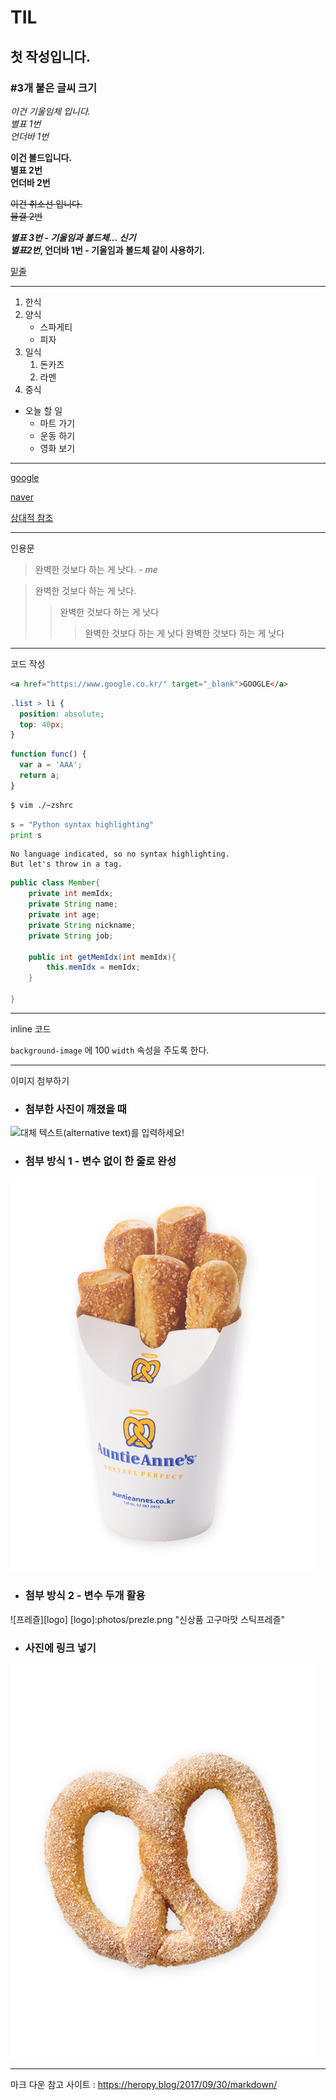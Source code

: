 # TIL
## 첫 작성입니다.
### #3개 붙은 글씨 크기



<em>이건 기울임체 입니다.</em><br>
*별표 1번*<br>
_언더바 1번_

<strong>이건 볼드입니다.</strong><br>
**별표 2번**<br>
__언더바 2번__

<del>이건 취소선 입니다.</del><br>
~~물결 2번~~


***별표 3번 - 기울임과 볼드체... 신기***<br>
**_별표2번_, 언더바 1번 - 기울임과 볼드체 같이 사용하기.** 

<u>밑줄</u>


---
<!-- ////////////////////////////// -->

1. 한식
1. 양식
    - 스파게티
    - 피자
1. 일식
    1. 돈카츠
    1. 라멘
1. 중식


- 오늘 할 일
    * 마트 가기
    + 운동 하기
    - 영화 보기
    
___
<!-- ////////////////////////////// -->

[google](https://google.com)

[naver](https://naver.com)

[상대적 참조](../temp.html)



***
<!-- ////////////////////////////// -->
인용문

> 완벽한 것보다 하는 게 낫다.
>_- me_

> 완벽한 것보다 하는 게 낫다.
>> 완벽한 것보다 하는 게 낫다
>>> 완벽한 것보다 하는 게 낫다
>>> 완벽한 것보다 하는 게 낫다


***
<!-- ////////////////////////////// -->
코드 작성

```html
<a href="https://www.google.co.kr/" target="_blank">GOOGLE</a>
```

```css
.list > li {
  position: absolute;
  top: 40px;
}
```

```javascript
function func() {
  var a = 'AAA';
  return a;
}
```

```bash
$ vim ./~zshrc
```

```python
s = "Python syntax highlighting"
print s
```

```
No language indicated, so no syntax highlighting. 
But let's throw in a tag.
```

```java
public class Member{
    private int memIdx;
    private String name;
    private int age;
    private String nickname;
    private String job;

    public int getMemIdx(int memIdx){
        this.memIdx = memIdx;
    }
    
}
```


***
<!-- ////////////////////////////// -->
inline 코드 

`background-image` 에 100 `width` 속성을 주도록 한다.


***
<!-- ////////////////////////////// -->
이미지 첨부하기
- ### 첨부한 사진이 깨졌을 때
![대체 텍스트(alternative text)를 입력하세요!](http://www.auntieannes.co.kr/wp-content/uploads/2020/03/product02_hover_1-min.png "링크 설명(title)을 작성하세요.")

- ### 첨부 방식 1 - 변수 없이 한 줄로 완성
![프레즐](photos/prezle.png "신상품 고구마맛 스틱프레즐")

- ### 첨부 방식 2 - 변수 두개 활용
![프레즐][logo]
[logo]:photos/prezle.png "신상품 고구마맛 스틱프레즐"

- ### 사진에 링크 넣기
[![프레즐](photos/heart.png "cinamon sugar pretzel")](http://auntieannes.co.kr/product-all/?cate=all)




***
마크 다운 참고 사이트 : https://heropy.blog/2017/09/30/markdown/
